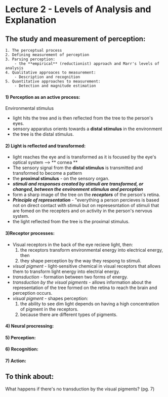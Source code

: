 Lecture 2 - Levels of Analysis and Explanation
================================================
The study and measurement of perception:    
-----------------------------------------
	1. The perceptual process  
	2. Defining measurement of perception  
	3. Parsing perception:
		- the **empirical** (reductionist) approach and Marr's levels of analysis  
	4. Qualitative approaces to measurement:  
		- Description and recognition  
	5. Quantitative approaches to measurement:  
		- Detection and magnitude estimation  
	
#### 1) Perception as an active process:  
Environmental stimulus  
* light hits the tree and is then reflected from the tree to the
  person's eyes.  
* sensory apparatus orients towards a **distal stimulus** in the environment  
* the tree is the distal stimulus.  
		  
#### 2) Light is reflected and transformed:  
* light reaches the eye and is transformed as it is focused by the eye's
  optical system --> ** cornea **  
* The sensory signal from the **distal stimulus** is transmitted and transformed to become a pattern 
* the **proximal stimulus** - on the sensory organ.  
* ***stimuli and responses created by stimuli are transformed, or
  changed, between the environment stimulus and perception***  
* form a sharp image of the tree on the ***receptors*** of the person's
  retina.    
* ***Principle of representation*** - "everything a person percieves is
  based not on direct contact with stimuli but on represesntation of
  stimuli that are fomed on the recepters and on activity in the
  person's nervous system.  
* the light reflected from the tree is the proximal stimulus.  

#### 3)Receptor processes:  
* Visual receptors in the back of the eye recieve light, then:  
	1. the receptors transform environmental energy into electrical
	   energy, then  
	2. they shape perception by the way they respong to stimuli. 
* *visual pigment* - light-sensitive chemical in visual receptors that
  allows them to transform light energy into electrial energy.  
* *transduction* - formation between two forms of energy.  
* *transduction by the visual pigments* - allows information about the
  representation of the tree formed on the retina to reach the brain and
  perception occurs.  
* *visual pigment* - shapes perception:
	1. the ability to see dim light depends on having a high
	   concentration of pigment in the receptors.   
	2. because there are different types of pigments. 
#### 4) Neural procressing:  
#### 5) Perception:  
#### 6) Recognition:    
#### 7) Action:    

To think about:
---------------
What happens if there's no transduction by the visual pigments? (pg. 7) 






